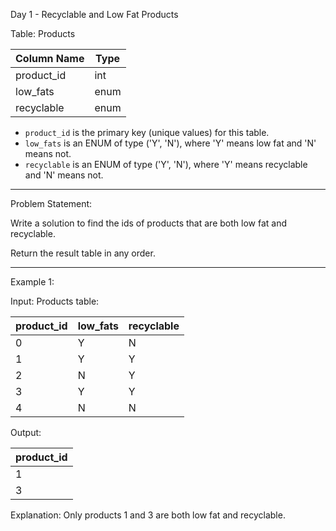  Day 1 - Recyclable and Low Fat Products

 Table: Products

| Column Name | Type  |
|-------------|-------|
| product_id  | int   |
| low_fats    | enum  |
| recyclable  | enum  |

- `product_id` is the primary key (unique values) for this table.
- `low_fats` is an ENUM of type ('Y', 'N'), where 'Y' means low fat and 'N' means not.
- `recyclable` is an ENUM of type ('Y', 'N'), where 'Y' means recyclable and 'N' means not.

---

 Problem Statement:

Write a solution to find the ids of products that are both low fat and recyclable.

Return the result table in any order.

---

 Example 1:

Input: 
Products table:

| product_id | low_fats | recyclable |
|------------|----------|------------|
| 0          | Y        | N          |
| 1          | Y        | Y          |
| 2          | N        | Y          |
| 3          | Y        | Y          |
| 4          | N        | N          |

Output:

| product_id |
|------------|
| 1          |
| 3          |

Explanation: Only products 1 and 3 are both low fat and recyclable.
